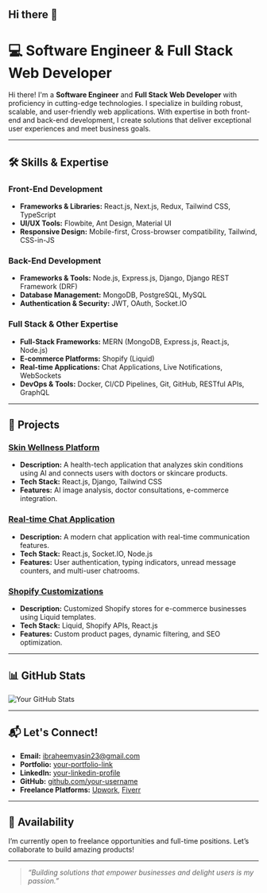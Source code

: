 ## Hi there 👋

# 💻 Software Engineer & Full Stack Web Developer

Hi there! I'm a **Software Engineer** and **Full Stack Web Developer** with proficiency in cutting-edge technologies. I specialize in building robust, scalable, and user-friendly web applications. With expertise in both front-end and back-end development, I create solutions that deliver exceptional user experiences and meet business goals.

---

## 🛠️ Skills & Expertise

### Front-End Development
- **Frameworks & Libraries:** React.js, Next.js, Redux, Tailwind CSS, TypeScript
- **UI/UX Tools:** Flowbite, Ant Design, Material UI
- **Responsive Design:** Mobile-first, Cross-browser compatibility, Tailwind, CSS-in-JS

### Back-End Development
- **Frameworks & Tools:** Node.js, Express.js, Django, Django REST Framework (DRF)
- **Database Management:** MongoDB, PostgreSQL, MySQL
- **Authentication & Security:** JWT, OAuth, Socket.IO

### Full Stack & Other Expertise
- **Full-Stack Frameworks:** MERN (MongoDB, Express.js, React.js, Node.js)
- **E-commerce Platforms:** Shopify (Liquid)
- **Real-time Applications:** Chat Applications, Live Notifications, WebSockets
- **DevOps & Tools:** Docker, CI/CD Pipelines, Git, GitHub, RESTful APIs, GraphQL

---

## 🌟 Projects

### [**Skin Wellness Platform**](#)
- **Description:** A health-tech application that analyzes skin conditions using AI and connects users with doctors or skincare products.
- **Tech Stack:** React.js, Django, Tailwind CSS
- **Features:** AI image analysis, doctor consultations, e-commerce integration.

### [**Real-time Chat Application**](#)
- **Description:** A modern chat application with real-time communication features.
- **Tech Stack:** React.js, Socket.IO, Node.js
- **Features:** User authentication, typing indicators, unread message counters, and multi-user chatrooms.

### [**Shopify Customizations**](#)
- **Description:** Customized Shopify stores for e-commerce businesses using Liquid templates.
- **Tech Stack:** Liquid, Shopify APIs, React.js
- **Features:** Custom product pages, dynamic filtering, and SEO optimization.

---

## 📊 GitHub Stats

![Your GitHub Stats](https://github-readme-stats.vercel.app/api?username=your-username&show_icons=true&theme=radical)

---

## 📬 Let's Connect!

- **Email:** [ibraheemyasin23@gmail.com](mailto:ibraheemyasin23@gmail.com)
- **Portfolio:** [your-portfolio-link](#)
- **LinkedIn:** [your-linkedin-profile](#)
- **GitHub:** [github.com/your-username](https://github.com/your-username)
- **Freelance Platforms:** [Upwork](#), [Fiverr](#)

---

## 📅 Availability
I’m currently open to freelance opportunities and full-time positions. Let’s collaborate to build amazing products!

---

> *“Building solutions that empower businesses and delight users is my passion.”*

